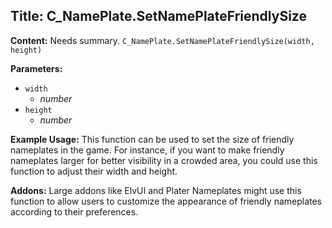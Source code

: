 ## Title: C_NamePlate.SetNamePlateFriendlySize

**Content:**
Needs summary.
`C_NamePlate.SetNamePlateFriendlySize(width, height)`

**Parameters:**
- `width`
  - *number*
- `height`
  - *number*

**Example Usage:**
This function can be used to set the size of friendly nameplates in the game. For instance, if you want to make friendly nameplates larger for better visibility in a crowded area, you could use this function to adjust their width and height.

**Addons:**
Large addons like ElvUI and Plater Nameplates might use this function to allow users to customize the appearance of friendly nameplates according to their preferences.